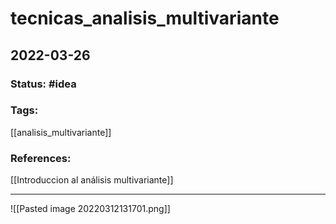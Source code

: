 # tecnicas_analisis_multivariante
## 2022-03-26

### Status: #idea
### Tags:
[[analisis_multivariante]]
### References:
[[Introduccion al análisis multivariante]]

---

![[Pasted image 20220312131701.png]]